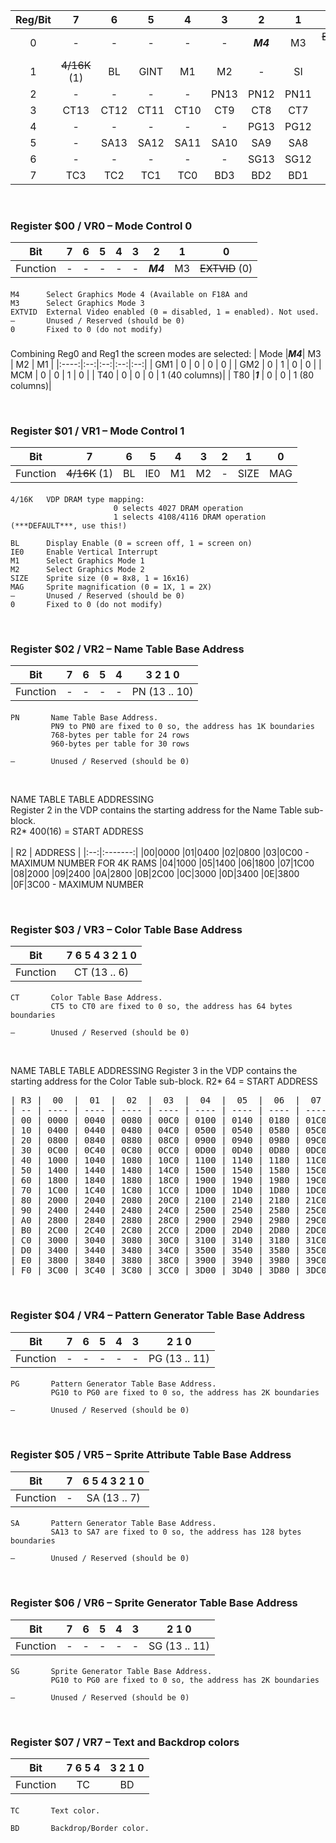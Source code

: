 | Reg/Bit |   7   |   6   |   5   |   4   |   3   |   2   |   1   |   0   |
|:-------:|:-----:|:-----:|:-----:|:-----:|:-----:|:-----:|:-----:|:-----:|
|    0    |   -   |   -   |   -   |   -   |   -   | ***M4***|   M3  |~~EXTVID~~ (0)|
|    1    |~~4/16K~~ (1)|  BL   | GINT  |  M1   |  M2   |   -   |   SI  |  MAG  |
|    2    |   -   |   -   |   -   |   -   |  PN13 |  PN12 |  PN11 |  PN10 |
|    3    | CT13  | CT12  | CT11  | CT10  |  CT9  |  CT8  |  CT7  |  CT6  |
|    4    |   -   |   -   |   -   |   -   |   -   |  PG13 |  PG12 |  PG11 |
|    5    |   -   | SA13  | SA12  | SA11  |  SA10 |  SA9  |  SA8  |  SA7  |
|    6    |   -   |   -   |   -   |   -   |   -   |  SG13 |  SG12 |  SG11 |
|    7    |  TC3  |  TC2  |  TC1  |  TC0  |  BD3  |  BD2  |  BD1  |  BD0  |

&nbsp;&nbsp;&nbsp;&nbsp;&nbsp;&nbsp;


### Register $00 / VR0  – Mode Control 0

| Bit     |  7  |  6  |  5  |  4  |  3  |  2  |  1  |  0   |
|:-------:|:---:|:---:|:---:|:---:|:---:|:---:|:---:|:---: |
| Function|  -  |  -  |  -  |  -  |  -  |  ***M4***  |  M3 |~~EXTVID~~ (0)|

#### 

    M4    	Select Graphics Mode 4 (Available on F18A and 
    M3    	Select Graphics Mode 3
    EXTVID  External Video enabled (0 = disabled, 1 = enabled). Not used.
    –       Unused / Reserved (should be 0)
    0       Fixed to 0 (do not modify)
###

Combining Reg0 and Reg1 the screen modes are selected:
| Mode |***M4***| M3 | M2 | M1 |
|:----:|:--:|:--:|:--:|:--:|
| GM1  | 0  | 0  | 0  | 0  |
| GM2  | 0  | 1  | 0  | 0  |
| MCM  | 0  | 0  | 1  | 0  |
| T40  | 0  | 0  | 0  | 1 (40 columns)|
| T80  |***1***  | 0  | 0  | 1 (80 columns)|


&nbsp;&nbsp;&nbsp;&nbsp;&nbsp;&nbsp;

### Register $01 / VR1  – Mode Control 1

| Bit     | 7   | 6   | 5   | 4   | 3 | 2 | 1 | 0 |
|:-------:|:---:|:---:|:---:|:---:|:---:|:---:|:---:|:---: |
| Function|~~4/16K~~ (1)|  BL   | IE0  |  M1   |  M2   |   -   |   SIZE  |  MAG  |

#### 

    4/16K   VDP DRAM type mapping:
                           0 selects 4027 DRAM operation
                           1 selects 4108/4116 DRAM operation (***DEFAULT***, use this!)

    BL      Display Enable (0 = screen off, 1 = screen on)
    IE0     Enable Vertical Interrupt
    M1      Select Graphics Mode 1
    M2      Select Graphics Mode 2
    SIZE    Sprite size (0 = 8x8, 1 = 16x16)
    MAG     Sprite magnification (0 = 1X, 1 = 2X)
    –       Unused / Reserved (should be 0)
    0       Fixed to 0 (do not modify)

&nbsp;&nbsp;&nbsp;&nbsp;&nbsp;&nbsp;

### Register $02 / VR2  – Name Table Base Address

| Bit     | 7   | 6   |  5  |  4  | 3 2 1 0 |
|:-------:|:---:|:---:|:---:|:---:|:---:|
| Function|  -  |  -  |  -  |  -  |  PN (13 .. 10) |

#### 

    PN       Name Table Base Address. 
             PN9 to PN0 are fixed to 0 so, the address has 1K boundaries
             768-bytes per table for 24 rows
             960-bytes per table for 30 rows
             
    –        Unused / Reserved (should be 0)

&nbsp;&nbsp;&nbsp;&nbsp;&nbsp;&nbsp;

NAME TABLE TABLE ADDRESSING<br>
Register 2 in the VDP contains the starting address for the Name Table sub-block.<br>
R2* 400(16) = START ADDRESS<br><br>
| R2 | ADDRESS |
|:--:|:-------:|
|00|0000
|01|0400
|02|0800
|03|0C00 - MAXIMUM NUMBER FOR 4K RAMS
|04|1000
|05|1400
|06|1800
|07|1C00
|08|2000
|09|2400
|0A|2800
|0B|2C00
|0C|3000
|0D|3400
|0E|3800
|0F|3C00 - MAXIMUM NUMBER

&nbsp;&nbsp;&nbsp;&nbsp;&nbsp;&nbsp;

### Register $03 / VR3 – Color Table Base Address

| Bit     | 7 6 5 4 3 2 1 0 |
|:-------:|:---:|
| Function| CT (13 .. 6) |

#### 

    CT       Color Table Base Address. 
             CT5 to CT0 are fixed to 0 so, the address has 64 bytes boundaries
    
    –        Unused / Reserved (should be 0)

&nbsp;&nbsp;&nbsp;&nbsp;&nbsp;&nbsp;


NAME TABLE TABLE ADDRESSING
Register 3 in the VDP contains the starting address for the Color Table sub-block.
R2* 64 = START ADDRESS
<pre>
| R3 |  00  |  01  |  02  |  03  |  04  |  05  |  06  |  07  |  08  |  09  |  0A  |  0B  |  0C  |  0D  |  0E  |  0F  |
| -- | ---- | ---- | ---- | ---- | ---- | ---- | ---- | ---- | ---- | ---- | ---- | ---- | ---- | ---- | ---- | ---- |
| 00 | 0000 | 0040 | 0080 | 00C0 | 0100 | 0140 | 0180 | 01C0 | 0200 | 0240 | 0280 | 02C0 | 0300 | 0340 | 0380 | 03C0 |
| 10 | 0400 | 0440 | 0480 | 04C0 | 0500 | 0540 | 0580 | 05C0 | 0600 | 0640 | 0680 | 06C0 | 0700 | 0740 | 0780 | 07C0 |
| 20 | 0800 | 0840 | 0880 | 08C0 | 0900 | 0940 | 0980 | 09C0 | 0A00 | 0A40 | 0A80 | 0AC0 | 0B00 | 0B40 | 0B80 | 0BC0 |
| 30 | 0C00 | 0C40 | 0C80 | 0CC0 | 0D00 | 0D40 | 0D80 | 0DC0 | 0E00 | 0E40 | 0E80 | 0EC0 | 0F00 | 0F40 | 0F80 | 0FC0 |
| 40 | 1000 | 1040 | 1080 | 10C0 | 1100 | 1140 | 1180 | 11C0 | 1200 | 1240 | 1280 | 12C0 | 1300 | 1340 | 1380 | 13C0 |
| 50 | 1400 | 1440 | 1480 | 14C0 | 1500 | 1540 | 1580 | 15C0 | 1600 | 1640 | 1680 | 16C0 | 1700 | 1740 | 1780 | 17C0 |
| 60 | 1800 | 1840 | 1880 | 18C0 | 1900 | 1940 | 1980 | 19C0 | 1A00 | 1A40 | 1A80 | 1AC0 | 1B00 | 1B40 | 1B80 | 1BC0 |
| 70 | 1C00 | 1C40 | 1C80 | 1CC0 | 1D00 | 1D40 | 1D80 | 1DC0 | 1E00 | 1E40 | 1E80 | 1EC0 | 1F00 | 1F40 | 1F80 | 1FC0 |
| 80 | 2000 | 2040 | 2080 | 20C0 | 2100 | 2140 | 2180 | 21C0 | 2200 | 2240 | 2280 | 22C0 | 2300 | 2340 | 2380 | 23C0 |
| 90 | 2400 | 2440 | 2480 | 24C0 | 2500 | 2540 | 2580 | 25C0 | 2600 | 2640 | 2680 | 26C0 | 2700 | 2740 | 2780 | 27C0 |
| A0 | 2800 | 2840 | 2880 | 28C0 | 2900 | 2940 | 2980 | 29C0 | 2A00 | 2A40 | 2A80 | 2AC0 | 2B00 | 2B40 | 2B80 | 2BC0 |
| B0 | 2C00 | 2C40 | 2C80 | 2CC0 | 2D00 | 2D40 | 2D80 | 2DC0 | 2E00 | 2E40 | 2E80 | 2EC0 | 2F00 | 2F40 | 2F80 | 2FC0 |
| C0 | 3000 | 3040 | 3080 | 30C0 | 3100 | 3140 | 3180 | 31C0 | 3200 | 3240 | 3280 | 32C0 | 3300 | 3340 | 3380 | 33C0 |
| D0 | 3400 | 3440 | 3480 | 34C0 | 3500 | 3540 | 3580 | 35C0 | 3600 | 3640 | 3680 | 36C0 | 3700 | 3740 | 3780 | 37C0 |
| E0 | 3800 | 3840 | 3880 | 38C0 | 3900 | 3940 | 3980 | 39C0 | 3A00 | 3A40 | 3A80 | 3AC0 | 3B00 | 3B40 | 3B80 | 3BC0 |
| F0 | 3C00 | 3C40 | 3C80 | 3CC0 | 3D00 | 3D40 | 3D80 | 3DC0 | 3E00 | 3E40 | 3E80 | 3EC0 | 3F00 | 3F40 | 3F80 | 3FC0 |
</pre>
&nbsp;&nbsp;&nbsp;&nbsp;&nbsp;&nbsp;



### Register $04 / VR4  – Pattern Generator Table Base Address

| Bit     |  7  |  6  |  5  |  4  |  3  | 2 1 0 |
|:-------:|:---:|:---:|:---:|:---:|:---:|:---:|
| Function|  -  |  -  |  -  |  -  |  -  |PG (13 .. 11) |

#### 

    PG       Pattern Generator Table Base Address. 
             PG10 to PG0 are fixed to 0 so, the address has 2K boundaries
    
    –        Unused / Reserved (should be 0)

&nbsp;&nbsp;&nbsp;&nbsp;&nbsp;&nbsp;

### Register $05 / VR5  – Sprite Attribute Table Base Address

| Bit     | 7   | 6 5 4 3 2 1 0 |
|:-------:|:---:|:---:|
| Function|  -  |  SA (13 .. 7) |

#### 

    SA       Pattern Generator Table Base Address. 
             SA13 to SA7 are fixed to 0 so, the address has 128 bytes boundaries
    
    –        Unused / Reserved (should be 0)

&nbsp;&nbsp;&nbsp;&nbsp;&nbsp;&nbsp;

### Register $06 / VR6  – Sprite Generator Table Base Address

| Bit     |  7  |  6  |  5  |  4  |  3  | 2 1 0 |
|:-------:|:---:|:---:|:---:|:---:|:---:|:---:|
| Function|  -  |  -  |  -  |  -  |  -  |SG (13 .. 11) |

#### 

    SG       Sprite Generator Table Base Address. 
             PG10 to PG0 are fixed to 0 so, the address has 2K boundaries
    
    –        Unused / Reserved (should be 0)

&nbsp;&nbsp;&nbsp;&nbsp;&nbsp;&nbsp;

### Register $07 / VR7  – Text and Backdrop colors

| Bit     | 7 6 5 4  | 3 2 1 0 |
|:-------:|:---:|:---:|
| Function|  TC  | BD |

#### 

    TC       Text color. 

    BD       Backdrop/Border color.
    
